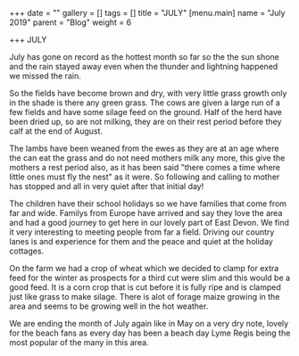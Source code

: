 +++
date = ""
gallery = []
tags = []
title = "JULY"
[menu.main]
name = "July  2019"
parent = "Blog"
weight = 6

+++
JULY

July has gone on record as the hottest month so far so the the sun shone and the rain stayed away even when the thunder and lightning happened we missed the rain.

So the fields have become brown and dry, with very little grass growth only in the shade is there any green grass. The cows are given a large run of a few fields and have some silage feed on the ground. Half of the herd have been dried up, so are not milking, they are on their rest period before they calf at the end of August.

The lambs have been weaned from the ewes as they are at an age where the can eat the grass and do not need mothers milk any more, this give the mothers a rest period also, as it has been said "there comes a time where little ones must fly the nest" as it were. So following and calling to mother has stopped and all in very quiet after that initial day!

The children have their school holidays so we have families that come from far and wide.  Familys from Europe have arrived and say they love the area and had a good journey to get here in our lovely part of East Devon.  We find it very interesting to meeting people from far a field. Driving our country lanes is and experience for them and the peace and quiet at the holiday cottages.

On the farm we had a crop of wheat which we decided to clamp for extra feed for the winter as prospects for a third cut were slim and this would be a good feed. It is a corn crop that is cut before it is fully ripe and is clamped just like grass to make silage. There is alot of forage maize growing in the area and seems to be growing well in the hot weather.

We are ending the month of July again like in May on a very dry note, lovely for the beach fans as every day has been a beach day Lyme Regis being the most popular of the many in this area.